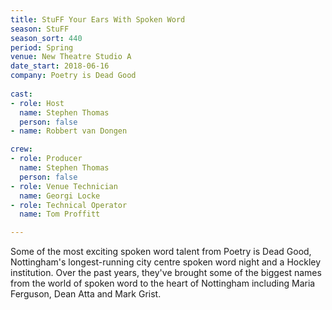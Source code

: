 ```yaml
---
title: StuFF Your Ears With Spoken Word
season: StuFF
season_sort: 440
period: Spring
venue: New Theatre Studio A
date_start: 2018-06-16
company: Poetry is Dead Good 
  
cast: 
- role: Host
  name: Stephen Thomas 
  person: false 
- name: Robbert van Dongen 

crew:
- role: Producer 
  name: Stephen Thomas
  person: false 
- role: Venue Technician
  name: Georgi Locke
- role: Technical Operator
  name: Tom Proffitt

---
```


Some of the most exciting spoken word talent from Poetry is Dead Good, Nottingham's longest-running city centre spoken word night and a Hockley institution. Over the past years, they've brought some of the biggest names from the world of spoken word to the heart of Nottingham including Maria Ferguson, Dean Atta and Mark Grist.

